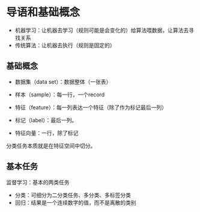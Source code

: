 # 导语和基础概念

- 机器学习：让机器去学习（规则可能是会变化的）给算法喂数据，让算法去寻找关系
- 传统算法：让机器去执行（规则是固定的）

## 基础概念

- 数据集（data set）：数据整体（一张表）
- 样本（sample）：每一行，一个record
- 特征（feature）：每一列表达一个特征（除了作为标记最后一列）
- 标记（label）：最后一列。

- 特征向量：一行，除了标记

分类任务本质就是在特征空间中切分。

## 基本任务

监督学习：基本的两类任务

- 分类：可细分为二分类任务、多分类、多标签分类
- 回归：结果是一个连续数字的值，而不是离散的类别


